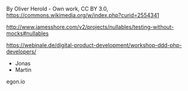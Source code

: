 By Oliver Herold - Own work, CC BY 3.0, https://commons.wikimedia.org/w/index.php?curid=2554341

http://www.jamesshore.com/v2/projects/nullables/testing-without-mocks#nullables

https://webinale.de/digital-product-development/workshop-ddd-php-developers/

- Jonas
- Martin

egon.io 